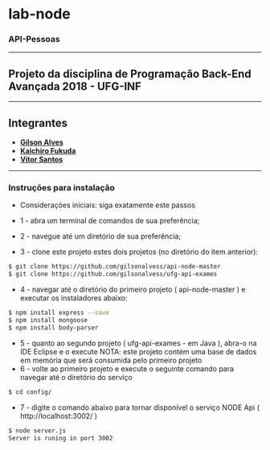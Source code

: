 # lab-node
### API-Pessoas 
---
## Projeto da disciplina de Programação Back-End Avançada 2018 - UFG-INF
---
## Integrantes
 - __[Gilson Alves](https://github.com/gilsonalvess)__
 - __[Kaichiro Fukuda](https://github.com/kaichiro)__
 - __[Vitor Santos](https://github.com/VitorSantos1996)__
---

### Instruções para instalação

* Considerações iniciais: siga exatamente este passos

* 1 - abra um terminal de comandos de sua preferência;
* 2 - navegue até um diretório de sua preferência;
* 3 - clone este projeto estes dois projetos (no diretório do item anterior):
```sh
$ git clone https://github.com/gilsonalvess/api-node-master
$ git clone https://github.com/gilsonalvess/ufg-api-exames
```
* 4 - navegar até o diretório do primeiro projeto ( api-node-master ) e executar os instaladores abaixo:
```sh
$ npm install express --save
$ npm install mongoose
$ npm install body-parser
```
* 5 - quanto ao segundo projeto ( ufg-api-exames - em Java ), abra-o na IDE Eclipse e o execute
NOTA: este projeto contém uma base de dados em memória que será consumida pelo primeiro projeto
* 6 - volte ao primeiro projeto e execute o seguinte comando para navegar até o diretório do serviço
```sh
$ cd config/ 
```
* 7 - digite o comando abaixo para tornar disponível o serviço NODE Api ( http://localhost:3002/ )
```sh
$ node server.js
Server is runing in port 3002
```